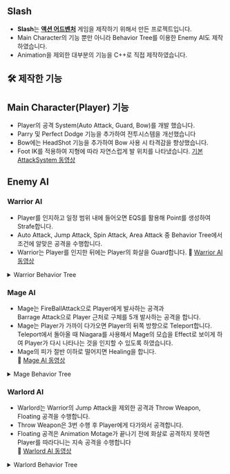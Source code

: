 ## Slash
- **Slash**는 **<u>액션 어드벤처</u>** 게임을 제작하기 위해서 만든 프로젝트입니다.   
- Main Character의 기능 뿐만 아니라 Behavior Tree를 이용한 Enemy AI도 제작하였습니다.   
- Animation을 제외한 대부분의 기능을 C++로 직접 제작하였습니다.


## 🛠 제작한 기능   
**Main Character(Player) 기능**
- 
- Player의 공격 System(Auto Attack, Guard, Bow)를 개발 했습니다.
- Parry 및 Perfect Dodge 기능을 추가하여 전투시스템을 개선했습니다
- Bow에는 HeadShot 기능을 추가하여 Bow 사용 시 타격감을 향상했습니다.
- Foot IK를 적용하여 지형에 따라 자연스럽게 발 위치를 나타냈습니다.
[기본 AttackSystem 동영상](https://youtu.be/UAxGaGG28A8)

**Enemy AI**
-
### Warrior AI
- Player를 인지하고 일정 범위 내에 들어오면 EQS를 활용해 Point를 생성하여 Strafe합니다.
- Auto Attack, Jump Attack, Spin Attack, Area Attack 중 Behavior Tree에서 조건에 알맞은 공격을 수행합니다.
- Warrior는 Player를 인지한 뒤에는 Player의 화살을 Guard합니다.
🔗 [Warrior AI 동영상](https://youtu.be/VgVmefSfWQw)

<details>
<summary> Warrior Behavior Tree </summary>

<br/>

<img src="./Assets/BehaviorTreePicture/Warrior_AI.png" width="600"/>

</details>

### Mage AI
- Mage는 FireBallAttack으로 Player에게 발사하는 공격과   
Barrage Attack으로 Player 근처로 구체를 5개 발사하는 공격을 합니다.
- Mage는 Player가 가까이 다가오면 Player의 뒤쪽 방향으로 Teleport합니다.  
Teleport에서 돌아올 때 Niagara를 사용해서 Mage의 모습을 Effect로 보이게 하여 Player가 다시 나타나는 것을 인지할 수 있도록 하였습니다.
- Mage의 피가 절반 이하로 떨어지면 Healing을 합니다.  
🔗 [Mage AI 동영상 ](https://www.youtube.com/watch?v=G_tvOR-PAdw)

<details>
<summary> Mage Behavior Tree </summary>
<br/>
<img src="./Assets/BehaviorTreePicture/Mage_AI.png" width="600"/>

</details>



### Warlord AI
- Warlord는 Warrior의 Jump Attack을 제외한 공격과 Throw Weapon, Floating 공격을 수행합니다.
- Throw Weapon은 3번 수행 후 Player에게 다가와서 공격합니다. 
- Floating 공격은 Animation Motage가 끝나기 전에 화살로 공격하지 못하면 Player를 따라다니는 지속 공격을 수행합니다  
🔗 [Warlord AI 동영상](https://www.youtube.com/watch?v=38p8q2axx-0)
<details>
<summary> Warlord Behavior Tree </summary>

<br/>
<img src="./Assets/BehaviorTreePicture/Warlord_AI.png" width="600"/>
</details>
